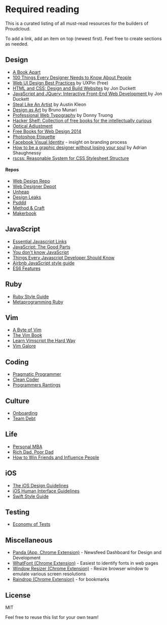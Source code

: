 # Required reading

This is a curated listing of all must-read resources for the builders of Proudcloud.

To add a link, add an item on top (newest first). Feel free to create sections as needed.

## Design

- [A Book Apart](http://abookapart.com/)
- [100 Things Every Designer Needs to Know About People](http://www.amazon.com/Things-Designer-People-Voices-Matter/dp/0321767535)
- [Web UI Design Best Practices](http://www.uxpin.com/web-ui-design-best-practices.html) by UXPin (free)
- [HTML and CSS: Design and Build Websites](http://www.htmlandcssbook.com/) by Jon Duckett
- [JavaScript and JQuery: Interactive Front-End Web Development ](http://javascriptbook.com/) by Jon Duckett
- [Steal Like An Artist](http://austinkleon.com/steal/) by Austin Kleon
- [Design as Art](http://www.amazon.com/Design-as-Art-Bruno-Munari/dp/0141035811) by Bruno Munari
- [Professional Web Typography](https://prowebtype.com) by Donny Truong
- [Hacker Shelf: Collection of free books for the intellectually curious](http://hackershelf.com/browse/?popular=1)
- [Optical Adjustment](https://medium.com/@lukejonesme/optical-adjustment-b55492a1165c)
- [Free Books for Web Design 2014](http://speckyboy.com/2015/01/12/free-web-design-ebooks-2014/)
- [Photoshop Etiquette](http://www.photoshopetiquette.com/)
- [Facebook Visual Identity](http://officeofbenbarry.com/see/facebook-visual-identity) - insight on branding process
- [How to be a graphic designer without losing your soul](http://www.amazon.com/Graphic-Designer-without-Expanded-Edition/dp/1568989830) by Adrian Shaughnessy
- [rscss: Reasonable System for CSS Stylesheet Structure](https://github.com/rstacruz/rscss)

#### Repos
- [Web Design Repo](http://www.webdesignrepo.com/)
- [Web Designer Depot](http://www.webdesignerdepot.com/)
- [Unheap](http://www.unheap.com/)
- [Design Leaks](http://designleaks.net/)
- [Psddd](http://psddd.co/)
- [Method & Craft](http://methodandcraft.com/)
- [Makerbook](http://makerbook.net/)

## JavaScript

- [Essential Javascript Links](https://github.com/ericelliott/essential-javascript-links)
- [JavaScript: The Good Parts](http://shop.oreilly.com/product/9780596517748.do)
- [You don't know JavaScript](https://github.com/getify/You-Dont-Know-JS)
- [Things Every Javascript Developer Should Know](http://www.devbattles.com/en/sand/post-1427-Things+Every+Javascript+Developer+Should+Know)
- [Airbnb JavaScript style guide](https://github.com/airbnb/javascript)
- [ES6 Features](git.io/es6features)

## Ruby

- [Ruby Style Guide](https://github.com/bbatsov/ruby-style-guide)
- [Metaprogramming Ruby](https://pragprog.com/book/ppmetr/metaprogramming-ruby)

## Vim

- [A Byte of Vim](http://www.swaroopch.com/notes/vim/)
- [The Vim Book](http://www.oualline.com/vim-book.html)
- [Learn Vimscript the Hard Way](http://learnvimscriptthehardway.stevelosh.com/)
- [Vim Galore](https://github.com/mhinz/vim-galore)

## Coding
- [Pragmatic Programmer](http://www.amazon.com/Pragmatic-Programmer-Journeyman-Master/dp/020161622X)
- [Clean Coder](http://www.amazon.com/The-Clean-Coder-Professional-Programmers/dp/0137081073)
- [Programmers Rantings](http://www.amazon.com/Programmers-Rantings-Programming-Language-Religions-Philosophies-ebook/dp/B00AGXSIXW)

## Culture
- [Onboarding](http://blog.mailchimp.com/maintaining-company-culture-through-onboarding/)
- [Team Debt](https://kateheddleston.com/blog/onboarding-and-the-cost-of-team-debt)

## Life
- [Personal MBA](http://www.amazon.com/Personal-MBA-Master-Art-Business/dp/1591845572/)
- [Rich Dad, Poor Dad](http://www.amazon.com/Rich-Dad-Poor-Teach-Middle/dp/1612680011/)
- [How to Win Friends and Influence
  People](http://www.amazon.com/How-Win-Friends-Influence-People/dp/0671027034)

## iOS

- [The iOS Design Guidelines](http://iosdesign.ivomynttinen.com/)
- [iOS Human Interface Guidelines](https://developer.apple.com/library/ios/documentation/UserExperience/Conceptual/MobileHIG/)
- [Swift Style Guide](https://github.com/raywenderlich/swift-style-guide)

## Testing
- [Economy of Tests](http://stakeholderwhisperer.com/posts/2015/1/economy-of-tests)

## Miscellaneous

- [Panda (App, Chrome Extension)](https://usepanda.com/) - Newsfeed Dashboard for Design and Development
- [WhatFont (Chrome Extension)](https://chrome.google.com/webstore/detail/whatfont/jabopobgcpjmedljpbcaablpmlmfcogm?hl=en) - Easiest to identify fonts in web pages
- [Window Resizer (Chrome Extension)](https://chrome.google.com/webstore/detail/window-resizer/kkelicaakdanhinjdeammmilcgefonfh?hl=en) - Resize browser window to emulate various screen resolutions
- [Raindrop (Chrome Extension)](http://raindrop.io/extension/) - for bookmarks

## License

MIT

Feel free to reuse this list for your own team!
